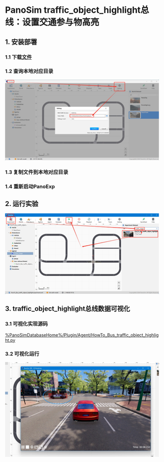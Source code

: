 # PanoSim traffic_object_highlight总线：设置交通参与物高亮

## 1. 安装部署

### 1.1 下载[文件](./PanoSimDatabase)

### 1.2 查询本地对应目录
![image](../ego/docs/images/folder.jpg)

### 1.3 复制文件到本地对应目录

### 1.4 重新启动PanoExp

## 2. 运行实验
![image](docs/images/open.jpg)


## 3. traffic_object_highlight总线数据可视化

### 3.1 可视化实现源码
[%PanoSimDatabaseHome%/Plugin/Agent/HowTo_Bus_traffic_object_highlight.py](PanoSimDatabase/Plugin/Agent/HowTo_Bus_traffic_object_highlight.py)

### 3.2 可视化运行
![image](docs/images/visualization.jpg)

